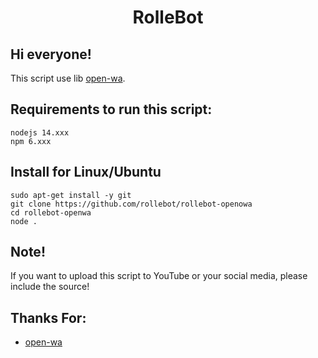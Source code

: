 <h1 align="center">RolleBot</h1>

## Hi everyone! 

This script use lib [open-wa](https://github.com/open-wa/wa-automate-nodejs).

## Requirements to run this script:
```
nodejs 14.xxx
npm 6.xxx
```

## Install for Linux/Ubuntu
```
sudo apt-get install -y git
git clone https://github.com/rollebot/rollebot-openowa
cd rollebot-openwa
node .
```
## Note!
If you want to upload this script to YouTube or your social media, please include the source!


## Thanks For:
- [open-wa](https://github.com/open-wa/wa-automate-nodejs)
